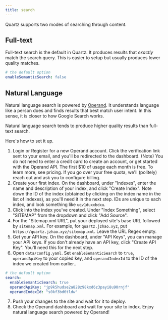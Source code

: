 ```yaml
---
title: search
---
```


Quartz supports two modes of searching through content.

## Full-text

Full-text search is the default in Quartz. It produces results that *exactly* match the search query. This is easier to setup but usually produces lower quality matches.

````yaml {title="data/config.yaml"}
# the default option
enableSemanticSearch: false
````

## Natural Language

Natural language search is powered by [Operand](https://beta.operand.ai/). It understands language like a person does and finds results that best match user intent. In this sense, it is closer to how Google Search works.

Natural language search tends to produce higher quality results than full-text search.

Here's how to set it up.

1. Login or Register for a new Operand account. Click the verification link sent to your email, and you'll be redirected to the dashboard. (Note) You do not need to enter a credit card to create an account, or get started with the Operand API. The first $10 of usage each month is free. To learn more, see pricing. If you go over your free quota, we'll (politely) reach out and ask you to configure billing.
1. Create your first index. On the dashboard, under "Indexes", enter the name and description of your index, and click "Create Index". Note down the ID of the index (obtained by clicking on the index name in the list of indexes), as you'll need it in the next step. IDs are unique to each index, and look something like `uqv1duxxbdxu`.
1. Click into the index you've created. Under "Index Something", select "SITEMAP" from the dropdown and click "Add Source".
1. For the "Sitemap.xml URL", put your deployed site's base URL followed by `sitemap.xml`. For example, for `quartz.jzhao.xyz`, put `https://quartz.jzhao.xyz/sitemap.xml`. Leave the URL Regex empty. 
1. Get your API key. On the dashboard, under "API Keys", you can manage your API keys. If you don't already have an API key, click "Create API Key". You'll need this for the next step.
1. Open `data/config.yaml`. Set `enableSemanticSearch` to `true`, `operandApiKey` to your copied key, and `operandIndexId` to the ID of the index we created from earlier..

````yaml {title="data/config.yaml"}
# the default option
search:
  enableSemanticSearch: true
  operandApiKey: "jp9k5hudse2a828z98kxd6z3payi8u90rnjf"
  operandIndexId: "s0kf3bd6tldw"
````

7. Push your changes to the site and wait for it to deploy.
7. Check the Operand dashboard and wait for your site to index. Enjoy natural language search powered by Operand!

